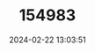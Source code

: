 ---
title: "154983"
category: "Paralichthys dentatus"
draft: false
date: 2024-02-22 13:03:51
languages:
  English: ["Flounder", "Fluke", "Gulf Flounder", "Summer Flounder"]
  French: ["Cardeau d'été"]
  Spanish; Castilian: ["Falso Halibut del Canadá"]
---